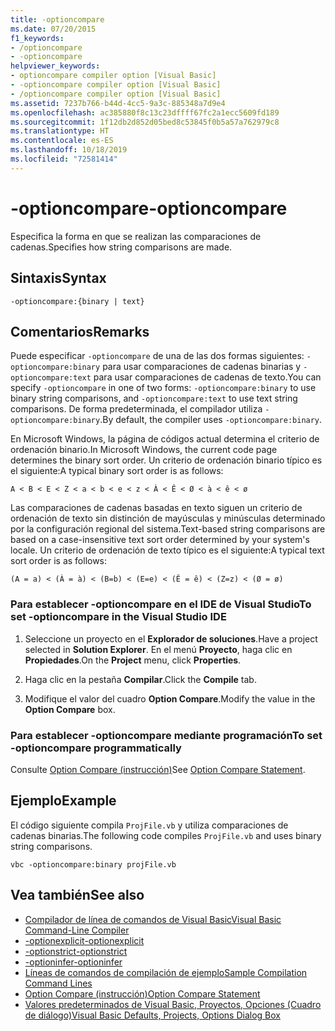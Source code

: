```yaml
---
title: -optioncompare
ms.date: 07/20/2015
f1_keywords:
- /optioncompare
- -optioncompare
helpviewer_keywords:
- optioncompare compiler option [Visual Basic]
- -optioncompare compiler option [Visual Basic]
- /optioncompare compiler option [Visual Basic]
ms.assetid: 7237b766-b44d-4cc5-9a3c-885348a7d9e4
ms.openlocfilehash: ac385880f8c13c23dffff67fc2a1ecc5609fd189
ms.sourcegitcommit: 1f12db2d852d05bed8c53845f0b5a57a762979c8
ms.translationtype: HT
ms.contentlocale: es-ES
ms.lasthandoff: 10/18/2019
ms.locfileid: "72581414"
---
```

# <a name="-optioncompare"></a><span data-ttu-id="ccf02-102">-optioncompare</span><span class="sxs-lookup"><span data-stu-id="ccf02-102">-optioncompare</span></span>

<span data-ttu-id="ccf02-103">Especifica la forma en que se realizan las comparaciones de cadenas.</span><span class="sxs-lookup"><span data-stu-id="ccf02-103">Specifies how string comparisons are made.</span></span>

## <a name="syntax"></a><span data-ttu-id="ccf02-104">Sintaxis</span><span class="sxs-lookup"><span data-stu-id="ccf02-104">Syntax</span></span>

```console
-optioncompare:{binary | text}
```

## <a name="remarks"></a><span data-ttu-id="ccf02-105">Comentarios</span><span class="sxs-lookup"><span data-stu-id="ccf02-105">Remarks</span></span>

<span data-ttu-id="ccf02-106">Puede especificar `-optioncompare` de una de las dos formas siguientes: `-optioncompare:binary` para usar comparaciones de cadenas binarias y `-optioncompare:text` para usar comparaciones de cadenas de texto.</span><span class="sxs-lookup"><span data-stu-id="ccf02-106">You can specify `-optioncompare` in one of two forms: `-optioncompare:binary` to use binary string comparisons, and `-optioncompare:text` to use text string comparisons.</span></span> <span data-ttu-id="ccf02-107">De forma predeterminada, el compilador utiliza `-optioncompare:binary`.</span><span class="sxs-lookup"><span data-stu-id="ccf02-107">By default, the compiler uses `-optioncompare:binary`.</span></span>

<span data-ttu-id="ccf02-108">En Microsoft Windows, la página de códigos actual determina el criterio de ordenación binario.</span><span class="sxs-lookup"><span data-stu-id="ccf02-108">In Microsoft Windows, the current code page determines the binary sort order.</span></span> <span data-ttu-id="ccf02-109">Un criterio de ordenación binario típico es el siguiente:</span><span class="sxs-lookup"><span data-stu-id="ccf02-109">A typical binary sort order is as follows:</span></span>

`A < B < E < Z < a < b < e < z < À < Ê < Ø < à < ê < ø`

<span data-ttu-id="ccf02-110">Las comparaciones de cadenas basadas en texto siguen un criterio de ordenación de texto sin distinción de mayúsculas y minúsculas determinado por la configuración regional del sistema.</span><span class="sxs-lookup"><span data-stu-id="ccf02-110">Text-based string comparisons are based on a case-insensitive text sort order determined by your system's locale.</span></span> <span data-ttu-id="ccf02-111">Un criterio de ordenación de texto típico es el siguiente:</span><span class="sxs-lookup"><span data-stu-id="ccf02-111">A typical text sort order is as follows:</span></span>

`(A = a) < (À = à) < (B=b) < (E=e) < (Ê = ê) < (Z=z) < (Ø = ø)`

### <a name="to-set--optioncompare-in-the-visual-studio-ide"></a><span data-ttu-id="ccf02-112">Para establecer -optioncompare en el IDE de Visual Studio</span><span class="sxs-lookup"><span data-stu-id="ccf02-112">To set -optioncompare in the Visual Studio IDE</span></span>

1. <span data-ttu-id="ccf02-113">Seleccione un proyecto en el **Explorador de soluciones**.</span><span class="sxs-lookup"><span data-stu-id="ccf02-113">Have a project selected in **Solution Explorer**.</span></span> <span data-ttu-id="ccf02-114">En el menú **Proyecto**, haga clic en **Propiedades**.</span><span class="sxs-lookup"><span data-stu-id="ccf02-114">On the **Project** menu, click **Properties**.</span></span>

2. <span data-ttu-id="ccf02-115">Haga clic en la pestaña **Compilar**.</span><span class="sxs-lookup"><span data-stu-id="ccf02-115">Click the **Compile** tab.</span></span>

3. <span data-ttu-id="ccf02-116">Modifique el valor del cuadro **Option Compare**.</span><span class="sxs-lookup"><span data-stu-id="ccf02-116">Modify the value in the **Option Compare** box.</span></span>

### <a name="to-set--optioncompare-programmatically"></a><span data-ttu-id="ccf02-117">Para establecer -optioncompare mediante programación</span><span class="sxs-lookup"><span data-stu-id="ccf02-117">To set -optioncompare programmatically</span></span>

<span data-ttu-id="ccf02-118">Consulte [Option Compare (instrucción)](../../../visual-basic/language-reference/statements/option-compare-statement.md)</span><span class="sxs-lookup"><span data-stu-id="ccf02-118">See [Option Compare Statement](../../../visual-basic/language-reference/statements/option-compare-statement.md).</span></span>

## <a name="example"></a><span data-ttu-id="ccf02-119">Ejemplo</span><span class="sxs-lookup"><span data-stu-id="ccf02-119">Example</span></span>

<span data-ttu-id="ccf02-120">El código siguiente compila `ProjFile.vb` y utiliza comparaciones de cadenas binarias.</span><span class="sxs-lookup"><span data-stu-id="ccf02-120">The following code compiles `ProjFile.vb` and uses binary string comparisons.</span></span>

```console
vbc -optioncompare:binary projFile.vb
```

## <a name="see-also"></a><span data-ttu-id="ccf02-121">Vea también</span><span class="sxs-lookup"><span data-stu-id="ccf02-121">See also</span></span>

- [<span data-ttu-id="ccf02-122">Compilador de línea de comandos de Visual Basic</span><span class="sxs-lookup"><span data-stu-id="ccf02-122">Visual Basic Command-Line Compiler</span></span>](../../../visual-basic/reference/command-line-compiler/index.md)
- [<span data-ttu-id="ccf02-123">-optionexplicit</span><span class="sxs-lookup"><span data-stu-id="ccf02-123">-optionexplicit</span></span>](../../../visual-basic/reference/command-line-compiler/optionexplicit.md)
- [<span data-ttu-id="ccf02-124">-optionstrict</span><span class="sxs-lookup"><span data-stu-id="ccf02-124">-optionstrict</span></span>](../../../visual-basic/reference/command-line-compiler/optionstrict.md)
- [<span data-ttu-id="ccf02-125">-optioninfer</span><span class="sxs-lookup"><span data-stu-id="ccf02-125">-optioninfer</span></span>](../../../visual-basic/reference/command-line-compiler/optioninfer.md)
- [<span data-ttu-id="ccf02-126">Líneas de comandos de compilación de ejemplo</span><span class="sxs-lookup"><span data-stu-id="ccf02-126">Sample Compilation Command Lines</span></span>](../../../visual-basic/reference/command-line-compiler/sample-compilation-command-lines.md)
- [<span data-ttu-id="ccf02-127">Option Compare (instrucción)</span><span class="sxs-lookup"><span data-stu-id="ccf02-127">Option Compare Statement</span></span>](../../../visual-basic/language-reference/statements/option-compare-statement.md)
- [<span data-ttu-id="ccf02-128">Valores predeterminados de Visual Basic, Proyectos, Opciones (Cuadro de diálogo)</span><span class="sxs-lookup"><span data-stu-id="ccf02-128">Visual Basic Defaults, Projects, Options Dialog Box</span></span>](/visualstudio/ide/reference/visual-basic-defaults-projects-options-dialog-box)
